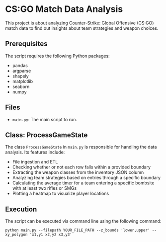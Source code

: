 # CS:GO Match Data Analysis

This project is about analyzing Counter-Strike: Global Offensive (CS:GO) match data to find out insights about team strategies and weapon choices.

## Prerequisites

The script requires the following Python packages:

- pandas
- argparse
- shapely
- matplotlib
- seaborn
- numpy

## Files

- `main.py`: The main script to run.

## Class: ProcessGameState

The class `ProcessGameState` in `main.py` is responsible for handling the data analysis. Its features include:

- File ingestion and ETL
- Checking whether or not each row falls within a provided boundary
- Extracting the weapon classes from the inventory JSON column
- Analyzing team strategies based on entries through a specific boundary
- Calculating the average timer for a team entering a specific bombsite with at least two rifles or SMGs
- Plotting a heatmap to visualize player locations

## Execution

The script can be executed via command line using the following command:

```shell
python main.py --filepath YOUR_FILE_PATH --z_bounds 'lower,upper' --xy_polygon 'x1,y1 x2,y2 x3,y3'
